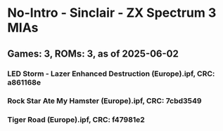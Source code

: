 # No-Intro - Sinclair - ZX Spectrum 3 MIAs
## Games: 3, ROMs: 3, as of 2025-06-02

### LED Storm - Lazer Enhanced Destruction (Europe).ipf, CRC: a861168e
### Rock Star Ate My Hamster (Europe).ipf, CRC: 7cbd3549
### Tiger Road (Europe).ipf, CRC: f47981e2
